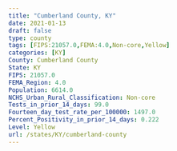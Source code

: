 ```yaml
---
title: "Cumberland County, KY"
date: 2021-01-13
draft: false
type: county
tags: [FIPS:21057.0,FEMA:4.0,Non-core,Yellow]
categories: [KY]
County: Cumberland County
State: KY
FIPS: 21057.0
FEMA_Region: 4.0
Population: 6614.0
NCHS_Urban_Rural_Classification: Non-core
Tests_in_prior_14_days: 99.0
Fourteen_day_test_rate_per_100000: 1497.0
Percent_Positivity_in_prior_14_days: 0.222
Level: Yellow
url: /states/KY/cumberland-county
---
```



